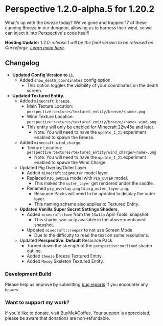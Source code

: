 # Perspective 1.2.0-alpha.5 for 1.20.2

What's up with the _breeze_ today?
We've gone and trapped 17 of these cunning Breeze in our dungeon,
allowing us to harness their wind, so we can inject it into Perspective's code itself!

**Hosting Update:** *1.2.0-release.1 will be the final version to be released on Curseforge. [Learn more here](https://mclegoman.com/Perspective/Moving_Away_from_Curseforge).*

## Changelog  
- **Updated Config Version to `11`.**  
  - Added `show_death_coordinates` config option.  
    - This option toggles the visibility of your coordinates on the death screen. 
- **Updated Textured Entity.**  
  - Added `minecraft:breeze`.
    - Main Texture Location: `perspective:textures/textured_entity/breeze/<name>.png`  
    - Wind Texture Location: `perspective:textures/textured_entity/breeze/<name>_wind.png`
    - This entity will only be enabled for Minecraft 22w45a and later.
      - Note: You will need to have the `update_1_21` experiment enabled to spawn the Breeze.
  - Added `minecraft:wind_charge`.
    - Texture Location: `perspective:textures/textured_entity/wind_charge/<name>.png`
      - Note: You will need to have the `update_1_21` experiment enabled to spawn the Wind Charge.
  - Updated Pig Overlay/Outer Layer.
    - Added `minecraft:pig#outer` model layer.
    - Replaced `PIG_SADDLE` model with `PIG_OUTER` model.
      - This makes the `outer_layer` get rendered under the saddle.
    - Renamed `pig_overlay.png` to `pig_outer_layer.png`.
      - Resource Packs will need to be updated to display the outer layer.
      - This naming scheme also applies to Textured Entity.
  - **Updated Vanilla Super Secret Settings Shaders.**
    - Added `minecraft:love` from the `15w14a` April Fools' snapshot.
      - This shader was only available in the above-mentioned snapshot.
    - Updated `minecraft:creeper` to not use Screen Mode.
      - Due to the difficulty to read the text on some resolutions.
  - Updated **Perspective: Default** Resource Pack.
    - Turned down the strength of the `perspective:outlined` shader outline.
    - Added `Cheeze` Breeze Textured Entity.
    - Added `Mossy` Skeleton Textured Entity.

### Development Build  
Please help us improve by submitting [bug reports](https://github.com/MCLegoMan/Perspective/issues) if you encounter any issues.  

### Want to support my work?  
If you'd like to donate, visit [BuyMeACoffee](https://www.buymeacoffee.com/mclegoman).
Your support is appreciated, please be aware that donations are non-refundable.